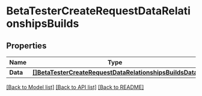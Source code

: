 # BetaTesterCreateRequestDataRelationshipsBuilds

## Properties

Name | Type | Description | Notes
------------ | ------------- | ------------- | -------------
**Data** | [**[]BetaTesterCreateRequestDataRelationshipsBuildsData**](BetaTesterCreateRequest.Data.Relationships.Builds.Data.md) |  | [optional] 

[[Back to Model list]](../README.md#documentation-for-models) [[Back to API list]](../README.md#documentation-for-api-endpoints) [[Back to README]](../README.md)


